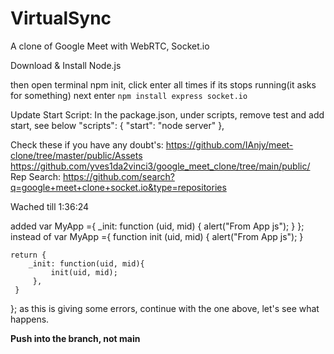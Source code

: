 # VirtualSync
A clone of Google Meet with WebRTC, Socket.io

Download & Install Node.js

then open terminal npm init, click enter all times if its stops running(it asks for something)
next enter `npm install express socket.io`

Update Start Script:
In the package.json, under scripts, remove test and add start, see below
"scripts": {
    "start": "node server"
  },


Check these if you have any doubt's:
https://github.com/IAnjy/meet-clone/tree/master/public/Assets
https://github.com/yves1da2vinci3/google_meet_clone/tree/main/public/
Rep Search: https://github.com/search?q=google+meet+clone+socket.io&type=repositories

Wached till 1:36:24

added 
var MyApp ={
    _init: function (uid, mid) {
        alert("From App js");
    }
}; instead of
var MyApp ={
    function init (uid, mid) {
         alert("From App js");
    }

    return {
        _init: function(uid, mid){
             init(uid, mid);
         },
     }
}; 
as this is giving some errors, continue with the one above, let's see what happens.

**Push into the branch, not main**